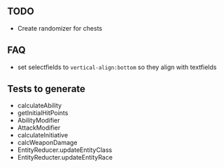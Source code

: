 ## TODO


* Create randomizer for chests


## FAQ

* set selectfields to `vertical-align:bottom` so they align with textfields


## Tests to generate

* calculateAbility
* getInitialHitPoints
* AbilityModifier
* AttackModifier
* calculateInitiative
* calcWeaponDamage
* EntityReducer.updateEntityClass
* EntityReducter.updateEntityRace
